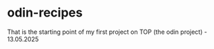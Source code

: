 # odin-recipes
That is the starting point of my first project on TOP (the odin project) - 13.05.2025
